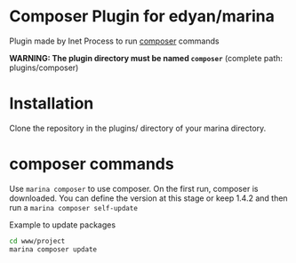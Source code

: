 # Composer Plugin for edyan/marina
Plugin made by Inet Process to run [composer](https://getcomposer.org) commands

__WARNING: The plugin directory must be named `composer`__ (complete path: plugins/composer)

# Installation
Clone the repository in the plugins/ directory of your marina directory.


# composer commands
Use `marina composer` to use composer. On the first run, composer is downloaded. You can define the version at this stage or keep 1.4.2 and then run a `marina composer self-update`

Example to update packages
```bash
cd www/project
marina composer update
```
